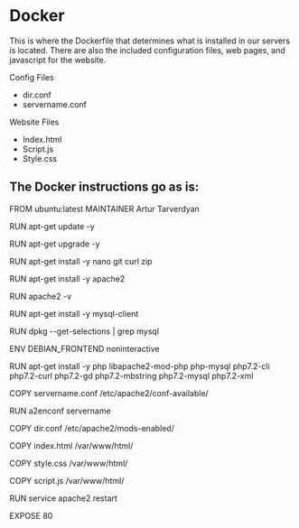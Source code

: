 # Docker

This is where the Dockerfile that determines what is installed in our servers is located.
There are also the included configuration files, web pages, and javascript for the website.

  Config Files
  - dir.conf
  - servername.conf
  
  Website Files
  - Index.html
  - Script.js
  - Style.css

## The Docker instructions go as is:

FROM ubuntu:latest
MAINTAINER Artur Tarverdyan

RUN apt-get update -y

RUN apt-get upgrade -y

RUN apt-get install -y nano git curl zip

RUN apt-get install -y apache2

RUN apache2 -v

RUN apt-get install -y mysql-client

RUN dpkg --get-selections | grep mysql

ENV DEBIAN_FRONTEND noninteractive

RUN apt-get install -y php libapache2-mod-php php-mysql php7.2-cli php7.2-curl php7.2-gd php7.2-mbstring php7.2-mysql php7.2-xml

COPY servername.conf /etc/apache2/conf-available/

RUN a2enconf servername

COPY dir.conf /etc/apache2/mods-enabled/

COPY index.html /var/www/html/

COPY style.css /var/www/html/

COPY script.js /var/www/html/

RUN service apache2 restart

EXPOSE 80

